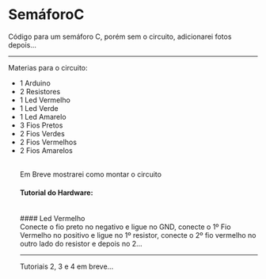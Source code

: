 # SemáforoC
Código para um semáforo C, porém sem o circuito, adicionarei fotos depois...
<hr>
Materias para o circuito:
<ul>
<li>1 Arduino</li>
<li>2 Resistores</li>
<li>1 Led Vermelho</li>
<li>1 Led Verde</li>
<li>1 Led Amarelo</li>
<li>3 Fios Pretos</li>
<li>2 Fios Verdes</li>
<li>2 Fios Vermelhos</li>
<li>2 Fios Amarelos</li>

<br>

Em Breve mostrarei como montar o circuito

#### Tutorial do Hardware:
<br>
#### Led Vermelho
<br>
Conecte o fio preto no negativo e ligue no GND, conecte o 1º Fio Vermelho no positivo e ligue no 1º resistor, conecte o 2º fio vermelho no outro lado do resistor e depois no 2...
<hr>
Tutoriais 2, 3 e 4 em breve...

